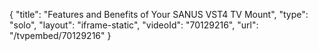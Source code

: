 {
    "title": "Features and Benefits of Your SANUS VST4 TV Mount",
    "type": "solo",
    "layout": "iframe-static",
    "videoId": "70129216",
    "url": "\/tvpembed\/70129216"
}